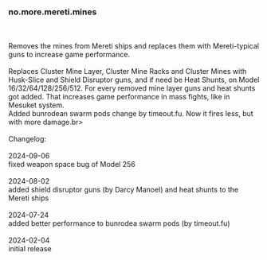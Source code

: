 ### no.more.mereti.mines
<br>
<br>
Removes the mines from Mereti ships and replaces them with Mereti-typical guns to increase game performance.<br>
<br>
Replaces Cluster Mine Layer, Cluster Mine Racks and Cluster Mines with Husk-Slice and Shield Disruptor guns, and if need be Heat Shunts, on Model 16/32/64/128/256/512. For every removed mine layer guns and heat shunts got added. That increases game performance in mass fights, like in Mesuket system.<br>
Added bunrodean swarm pods change by timeout.fu. Now it fires less, but with more damage.br>
<br>
<br>
Changelog:<br>
<br>
2024-09-06<br>
fixed weapon space bug of Model 256<br>
<br>
2024-08-02<br>
added shield disruptor guns (by Darcy Manoel) and heat shunts to the Mereti ships<br>
<br>
2024-07-24<br>
added better performance to bunrodea swarm pods (by timeout.fu)<br>
<br>
2024-02-04<br>
initial release<br>

